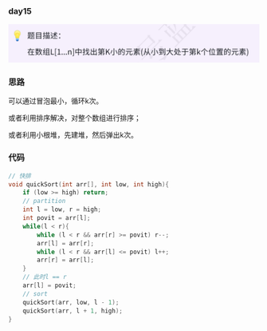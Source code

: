 ### day15
![img.png](img.png)

### 思路

可以通过冒泡最小，循环k次。

或者利用排序解决，对整个数组进行排序；

或者利用小根堆，先建堆，然后弹出k次。

### 代码
```c++
// 快排
void quickSort(int arr[], int low, int high){
    if (low >= high) return;
    // partition
    int l = low, r = high;
    int povit = arr[l];
    while(l < r){
        while (l < r && arr[r] >= povit) r--;
        arr[l] = arr[r];
        while (l < r && arr[l] <= povit) l++;
        arr[r] = arr[l];
    }
    // 此时l == r
    arr[l] = povit;
    // sort
    quickSort(arr, low, l - 1);
    quickSort(arr, l + 1, high);
}
```